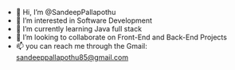 - 👋 Hi, I’m @SandeepPallapothu
- 👀 I’m interested in Software Development
- 🌱 I’m currently learning Java full stack
- 💞️ I’m looking to collaborate on Front-End and Back-End Projects
- 📫 you can reach me through the Gmail: sandeeppallapothu85@gmail.com

<!---
SandeepPallapothu/SandeepPallapothu is a ✨ special ✨ repository because its `README.md` (this file) appears on your GitHub profile.
You can click the Preview link to take a look at your changes.
--->
